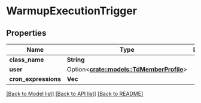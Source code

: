# WarmupExecutionTrigger

## Properties

Name | Type | Description | Notes
------------ | ------------- | ------------- | -------------
**class_name** | **String** |  | 
**user** | Option<[**crate::models::TdMemberProfile**](TD_MemberProfile.md)> |  | [optional]
**cron_expressions** | **Vec<String>** |  | 

[[Back to Model list]](../README.md#documentation-for-models) [[Back to API list]](../README.md#documentation-for-api-endpoints) [[Back to README]](../README.md)


